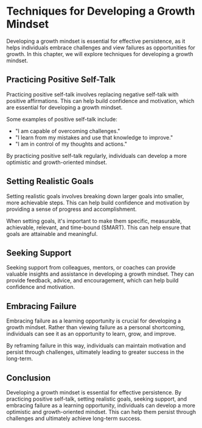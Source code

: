 Techniques for Developing a Growth Mindset
==================================================================================================

Developing a growth mindset is essential for effective persistence, as it helps individuals embrace challenges and view failures as opportunities for growth. In this chapter, we will explore techniques for developing a growth mindset.

Practicing Positive Self-Talk
-----------------------------

Practicing positive self-talk involves replacing negative self-talk with positive affirmations. This can help build confidence and motivation, which are essential for developing a growth mindset.

Some examples of positive self-talk include:

* "I am capable of overcoming challenges."
* "I learn from my mistakes and use that knowledge to improve."
* "I am in control of my thoughts and actions."

By practicing positive self-talk regularly, individuals can develop a more optimistic and growth-oriented mindset.

Setting Realistic Goals
-----------------------

Setting realistic goals involves breaking down larger goals into smaller, more achievable steps. This can help build confidence and motivation by providing a sense of progress and accomplishment.

When setting goals, it's important to make them specific, measurable, achievable, relevant, and time-bound (SMART). This can help ensure that goals are attainable and meaningful.

Seeking Support
---------------

Seeking support from colleagues, mentors, or coaches can provide valuable insights and assistance in developing a growth mindset. They can provide feedback, advice, and encouragement, which can help build confidence and motivation.

Embracing Failure
-----------------

Embracing failure as a learning opportunity is crucial for developing a growth mindset. Rather than viewing failure as a personal shortcoming, individuals can see it as an opportunity to learn, grow, and improve.

By reframing failure in this way, individuals can maintain motivation and persist through challenges, ultimately leading to greater success in the long-term.

Conclusion
----------

Developing a growth mindset is essential for effective persistence. By practicing positive self-talk, setting realistic goals, seeking support, and embracing failure as a learning opportunity, individuals can develop a more optimistic and growth-oriented mindset. This can help them persist through challenges and ultimately achieve long-term success.
